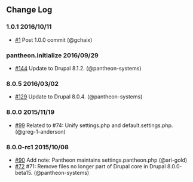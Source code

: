 ## Change Log

### 1.0.1 2016/10/11
- [#1](https://github.com/gchaix/git-upstream-test/pull/1) Post 1.0.0 commit (@gchaix)

### pantheon.initialize 2016/09/29
- [#144](https://github.com/gchaix/git-upstream-test/pull/144) Update to Drupal 8.1.2. (@pantheon-systems)

### 8.0.5 2016/03/02
- [#129](https://github.com/gchaix/git-upstream-test/pull/129) Update to Drupal 8.0.4. (@pantheon-systems)

### 8.0.0 2015/11/19
- [#99](https://github.com/gchaix/git-upstream-test/pull/99) Related to #74: Unify settings.php and default.settings.php. (@greg-1-anderson)

### 8.0.0-rc1 2015/10/08
- [#90](https://github.com/gchaix/git-upstream-test/pull/90) Add note: Pantheon maintains settings.pantheon.php (@ari-gold)
- [#72](https://github.com/gchaix/git-upstream-test/pull/72) #71: Remove files no longer part of Drupal core in Drupal 8.0.0-beta15. (@pantheon-systems)
